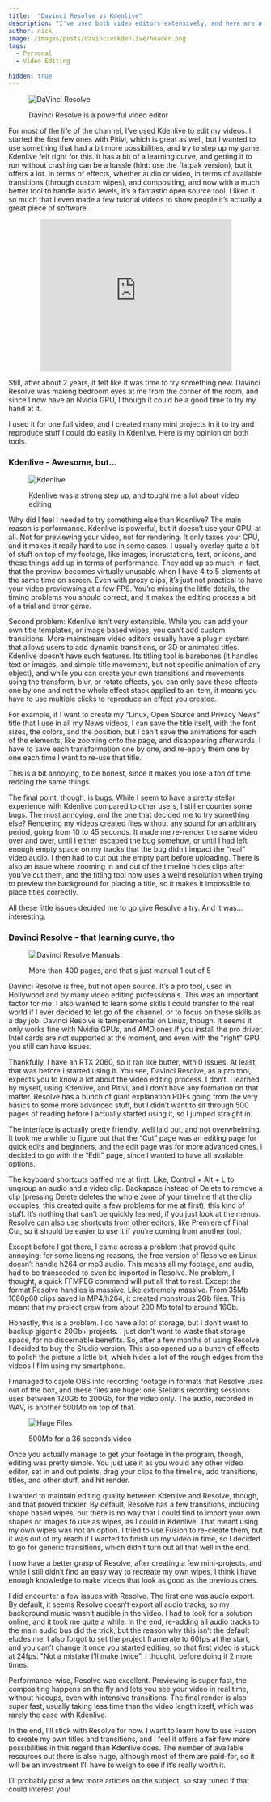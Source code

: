 ```yaml
---
title:  "Davinci Resolve vs Kdenlive"
description: "I've used both video editors extensively, and here are a few thoughts on why I'll be sticking to Resolve for the time being"
author: nick
image: /images/posts/davincivskdenlive/header.png
tags:
  - Personal
  - Video Editing
  
hidden: true
---
```



<figure markdown="1">

![DaVinci Resolve](/images/posts/davincivskdenlive/resolve.jpg)

<figcaption>Davinci Resolve is a powerful video editor</figcaption>
</figure>

For most of the life of the channel, I’ve used Kdenlive to edit my videos. I started the first few ones with Pitivi, which is great as well, but I wanted to use something that had a bit more possibilities, and try to step up my game. Kdenlive felt right for this. It has a bit of a learning curve, and getting it to run without crashing can be a hassle (hint: use the flatpak version), but it offers a lot. In terms of effects, whether audio or video, in terms of available transitions (through custom wipes), and compositing, and now with a much better tool to handle audio levels, it’s a fantastic open source tool. I liked it so much that I even made a few tutorial videos to show people it’s actually a great piece of software.

<p align="center"><iframe style="width:75%;height:300px;" src="https://www.youtube.com/embed/FBwCTMBPCZ4" frameborder="0" allow="accelerometer; autoplay; encrypted-media; gyroscope; picture-in-picture" allowfullscreen></iframe></p>

Still, after about 2 years, it felt like it was time to try something new. Davinci Resolve was making bedroom eyes at me from the corner of the room, and since I now have an Nvidia GPU, I though it could be a good time to try my hand at it.

I used it for one full video, and I created many mini projects in it to try and reproduce stuff I could do easily in Kdenlive. Here is my opinion on both tools.

### Kdenlive - Awesome, but…

<figure markdown="1">

![Kdenlive](/images/posts/davincivskdenlive/kdenlive.png)

<figcaption>Kdenlive was a strong step up, and tought me a lot about video editing</figcaption>
</figure>


Why did I feel I needed to try something else than Kdenlive? The main reason is performance. Kdenlive is powerful, but it doesn’t use your GPU, at all. Not for previewing your video, not for rendering. It only taxes your CPU, and it makes it really hard to use in some cases. I usually overlay quite a bit of stuff on top of my footage, like images, incrustations, text, or icons, and these things add up in terms of performance. They add up so much, in fact, that the preview becomes virtually unusable when I have 4 to 5 elements at the same time on screen. Even with proxy clips, it’s just not practical to have your video previewsing at a few FPS. You’re missing the little details, the timing problems you should correct, and it makes the editing process a bit of a trial and error game.

Second problem: Kdenlive isn’t very extensible. While you can add your own title templates, or image based wipes, you can’t add custom transitions. More mainstream video editors usually have a plugin system that allows users to add dynamic transitions, or 3D or animated titles. Kdenlive doesn’t have such features. Its titling tool is barebones (it handles text or images, and simple title movement, but not specific animation of any object), and while you can create your own transitions and movements using the transform, blur, or rotate effects, you can only save these effects one by one and not the whole effect stack applied to an item, it means you have to use multiple clicks to reproduce an effect you created.

For example, if I want to create my "Linux, Open Source and Privacy News" title that I use in all my News videos, I can save the title itself, with the font sizes, the colors, and the position, but I can't save the animations for each of the elements, like zooming onto the page, and disappearing afterwards. I have to save each transformation one by one, and re-apply them one by one each time I want to re-use that title.

This is a bit annoying, to be honest, since it makes you lose a ton of time redoing the same things.

The final point, though, is bugs. While I seem to have a pretty stellar experience with Kdenlive compared to other users, I still encounter some bugs. The most annoying, and the one that decided me to try something else? Rendering my videos created files without any sound for an arbitrary period, going from 10 to 45 seconds. It made me re-render the same video over and over, until I either escaped the bug somehow, or until I had left enough empty space on my tracks that the bug didn’t impact the “real” video audio. I then had to cut out the empty part before uploading. There is also an issue where zooming in and out of the timeline hides clips after you’ve cut them, and the titling tool now uses a weird resolution when trying to preview the background for placing a title, so it makes it impossible to place titles correctly.

All these little issues decided me to go give Resolve a try. And it was… interesting.

### Davinci Resolve - that learning curve, tho

<figure markdown="1">

![Davinci Resolve Manuals](/images/posts/davincivskdenlive/manuals.png)

<figcaption>More than 400 pages, and that's just manual 1 out of 5</figcaption>
</figure>

Davinci Resolve is free, but not open source. It’s a pro tool, used in Hollywood and by many video editing professionals. This was an important factor for me: I also wanted to learn some skills I could transfer to the real world if I ever decided to let go of the channel, or to focus on these skills as a day job. Davinci Resolve is temperamental on Linux, though. It seems it only works fine with Nvidia GPUs, and AMD ones if you install the pro driver. Intel cards are not supported at the moment, and even with the "right" GPU, you still can have issues.

Thankfully, I have an RTX 2060, so it ran like butter, with 0 issues. At least, that was before I started using it. You see, Davinci Resolve, as a pro tool, expects you to know a lot about the video editing process. I don’t. I learned by myself, using Kdenlive, and Pitivi, and I don’t have any formation on that matter. Resolve has a bunch of giant explanation PDFs going from the very basics to some more advanced stuff, but I didn’t want to sit through 500 pages of reading before I actually started using it, so I jumped straight in.

The interface is actually pretty friendly, well laid out, and not overwhelming. It took me a while to figure out that the “Cut” page was an editing page for quick edits and beginners, and the edit page was for more advanced ones. I decided to go with the “Edit” page, since I wanted to have all available options.

The keyboard shortcuts baffled me at first. Like, Control + Alt + L to ungroup an audio and a video clip. Backspace instead of Delete to remove a clip (pressing Delete deletes the whole zone of your timeline that the clip occupies, this created quite a few problems for me at first), this kind of stuff. It’s nothing that can’t be quickly learned, if you just look at the menus. Resolve can also use shortcuts from other editors, like Premiere of Final Cut, so it should be easier to use it if you’re coming from another tool.

Except before I got there, I came across a problem that proved quite annoying: for some licensing reasons, the free version of Resolve on Linux doesn’t handle h264 or mp3 audio. This means all my footage, and audio, had to be transcoded to even be imported in Resolve. No problem, I thought, a quick FFMPEG command will put all that to rest. Except the format Resolve handles is massive. Like extremely massive. From 35Mb 1080p60 clips saved in MP4/h264, it created monstrous 2Gb files. This meant that my project grew from about 200 Mb total to around 16Gb.

Honestly, this is a problem. I do have a lot of storage, but I don’t want to backup gigantic 20Gb+ projects. I just don’t want to waste that storage space, for no discernable benefits. So, after a few months of using Resolve, I decided to buy the Studio version. This also opened up a bunch of effects to polish the picture a little bit, which hides a lot of the rough edges from the videos I film using my smartphone.

I managed to cajole OBS into recording footage in formats that Resolve uses out of the box, and these files are huge: one Stellaris recording sessions uses between 120Gb to 200Gb, for the video only. The audio, recorded in WAV, is another 500Mb on top of that.

<figure markdown="1">

![Huge Files](/images/posts/davincivskdenlive/files.png)

<figcaption>500Mb for a 36 seconds video</figcaption>
</figure>

Once you actually manage to get your footage in the program, though, editing was pretty simple. You just use it as you would any other video editor, set in and out points, drag your clips to the timeline, add transitions, titles, and other stuff, and hit render.

I wanted to maintain editing quality between Kdenlive and Resolve, though, and that proved trickier. By default, Resolve has a few transitions, including shape based wipes, but there is no way that I could find to import your own shapes or images to use as wipes, as I could in Kdenlive. That meant using my own wipes was not an option. I tried to use Fusion to re-create them, but it was out of my reach if I wanted to finish up my video in time, so I decided to go for generic transitions, which didn’t turn out all that well in the end.

I now have a better grasp of Resolve, after creating a few mini-projects, and while I still didn’t find an easy way to recreate my own wipes, I think I have enough knowledge to make videos that look as good as the previous ones.

I did encounter a few issues with Resolve. The first one was audio export. By default, it seems Resolve doesn’t export all audio tracks, so my background music wasn’t audible in the video. I had to look for a solution online, and it took me quite a while. In the end, re-adding all audio tracks to the main audio bus did the trick, but the reason why this isn’t the default eludes me. I also forgot to set the project framerate to 60fps at the start, and you can’t change it once you started editing, so that first video is stuck at 24fps. "Not a mistake I’ll make twice", I thought, before doing it 2 more times.

Performance-wise, Resolve was excellent. Previewing is super fast, the compositing happens on the fly and lets you see your video in real time, without hiccups, even with intensive transitions. The final render is also super fast, usually taking less time than the video length itself, which was rarely the case with Kdenlive.

In the end, I’ll stick with Resolve for now. I want to learn how to use Fusion to create my own titles and transitions, and I feel it offers a fair few more possibilities in this regard than Kdenlive does. The number of available resources out there is also huge, although most of them are paid-for, so it will be an investment I’ll have to weigh to see if it’s really worth it.

I’ll probably post a few more articles on the subject, so stay tuned if that could interest you!
